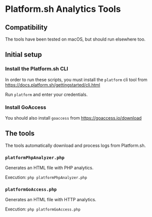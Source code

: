 # Platform.sh Analytics Tools

## Compatibility

The tools have been tested on macOS, but should run elsewhere too.

## Initial setup

### Install the Platform.sh CLI

In order to run these scripts, you must install the `platform` cli tool from
https://docs.platform.sh/gettingstarted/cli.html

Run `platform` and enter your credentials.

### Install GoAccess

You should also install `goaccess` from
https://goaccess.io/download

## The tools

The tools automatically download and process logs from Platform.sh.

### `platformPhpAnalyzer.php` 

Generates an HTML file with PHP analytics.

Execution: `php platformPhpAnalyzer.php`

### `platformGoAccess.php`

Generates an HTML file with HTTP analytics.

Execution: `php platformGoAccess.php`
